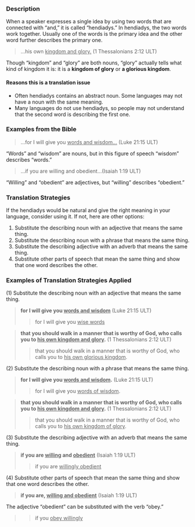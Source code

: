 

### Description

When a speaker expresses a single idea by using two words that are connected with “and,” it is called “hendiadys.” In hendiadys, the two words work together. Usually one of the words is the primary idea and the other word further describes the primary one.

> …his own <u>kingdom and glory.</u> (1 Thessalonians 2:12 ULT)

Though “kingdom” and “glory” are both nouns, “glory” actually tells what kind of kingdom it is: it is a **kingdom of glory** or **a glorious kingdom**.

#### Reasons this is a translation issue

* Often hendiadys contains an abstract noun. Some languages may not have a noun with the same meaning.
* Many languages do not use hendiadys, so people may not understand that the second word is describing the first one.

### Examples from the Bible

> …for I will give you <u>words and wisdom…</u> (Luke 21:15 ULT)

“Words” and “wisdom” are nouns, but in this figure of speech “wisdom” describes “words.”

> …if you are willing and obedient…(Isaiah 1:19 ULT)

“Willing” and “obedient” are adjectives, but “willing” describes “obedient.”

### Translation Strategies

If the hendiadys would be natural and give the right meaning in your language, consider using it. If not, here are other options:

1. Substitute the describing noun with an adjective that means the same thing.
1. Substitute the describing noun with a phrase that means the same thing.
1. Substitute the describing adjective with an adverb that means the same thing.
1. Substitute other parts of speech that mean the same thing and show that one word describes the other.

### Examples of Translation Strategies Applied

(1) Substitute the describing noun with an adjective that means the same thing.

> **for I will give you <u>words and wisdom</u>** (Luke 21:15 ULT)
>> for I will give you <u>wise words</u> 

> **that you should walk in a manner that is worthy of God, who calls you to <u>his own kingdom and glory</u>.** (1 Thessalonians 2:12 ULT)
>> that you should walk in a manner that is worthy of God, who calls you to <u>his own glorious kingdom</u>.

(2) Substitute the describing noun with a phrase that means the same thing.

> **for I will give you <u>words and wisdom</u>.** (Luke 21:15 ULT)
>> for I will give you <u>words of wisdom</u>.

> **that you should walk in a manner that is worthy of God, who calls you to <u>his own kingdom and glory</u>.** (1 Thessalonians 2:12 ULT)
>> that you should walk in a manner that is worthy of God, who calls you to <u>his own kingdom of glory</u>.

(3) Substitute the describing adjective with an adverb that means the same thing.

> **if you are <u>willing</u> and <u>obedient</u>** (Isaiah 1:19 ULT)
>> if you are <u>willingly obedient</u> 

(4) Substitute other parts of speech that mean the same thing and show that one word describes the other.

> **if you are, <u>willing and obedient</u>** (Isaiah 1:19 ULT)

The adjective “obedient” can be substituted with the verb “obey.”

>> if you <u>obey willingly</u> 

